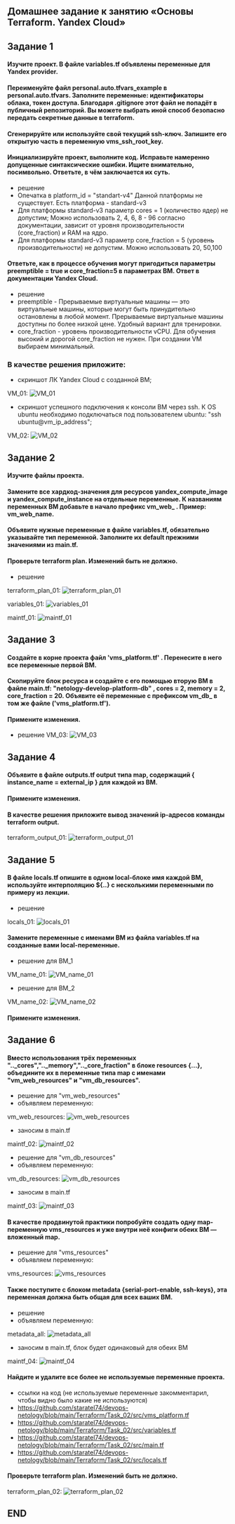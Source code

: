 ## Домашнее задание к занятию «Основы Terraform. Yandex Cloud»
## Задание 1

#### Изучите проект. В файле variables.tf объявлены переменные для Yandex provider.
#### Переименуйте файл personal.auto.tfvars_example в personal.auto.tfvars. Заполните переменные: идентификаторы облака, токен доступа. Благодаря .gitignore этот файл не попадёт в публичный репозиторий. Вы можете выбрать иной способ безопасно передать секретные данные в terraform.
#### Сгенерируйте или используйте свой текущий ssh-ключ. Запишите его открытую часть в переменную vms_ssh_root_key.
#### Инициализируйте проект, выполните код. Исправьте намеренно допущенные синтаксические ошибки. Ищите внимательно, посимвольно. Ответьте, в чём заключается их суть.
* решение
* Опечатка в platform_id = "standart-v4" Данной платформы не существует. Есть платформа - standard-v3
* Для платформы standard-v3 параметр cores = 1 (количество ядер) не допустим; Можно использовать 2, 4, 6, 8 - 96 согласно документации, зависит от уровня производительности (core_fraction) и RAM на ядро.
* Для платформы standard-v3 параметр core_fraction = 5 (уровень производительности) не допустим. Можно использовать 20, 50,100
#### Ответьте, как в процессе обучения могут пригодиться параметры preemptible = true и core_fraction=5 в параметрах ВМ. Ответ в документации Yandex Cloud.
* решение 
* preemptible - Прерываемые виртуальные машины — это виртуальные машины, которые могут быть принудительно остановлены в любой момент.
    Прерываемые виртуальные машины доступны по более низкой цене. Удобный вариант для тренировки.
* core_fraction - уровень производительности vCPU. Для обучения высокий и дорогой core_fraction не нужен. При создании VM выбираем минимальный. 

### В качестве решения приложите:

* скриншот ЛК Yandex Cloud с созданной ВМ;

VM_01: ![VM_01](img/VM_01.png)
* скриншот успешного подключения к консоли ВМ через ssh. К OS ubuntu необходимо подключаться под пользователем ubuntu: "ssh ubuntu@vm_ip_address";

VM_02: ![VM_02](img/VM_02.png)

## Задание 2
#### Изучите файлы проекта.
#### Замените все хардкод-значения для ресурсов yandex_compute_image и yandex_compute_instance на отдельные переменные. К названиям переменных ВМ добавьте в начало префикс vm_web_ . Пример: vm_web_name.
#### Объявите нужные переменные в файле variables.tf, обязательно указывайте тип переменной. Заполните их default прежними значениями из main.tf.
#### Проверьте terraform plan. Изменений быть не должно.
* решение

terraform_plan_01: ![terraform_plan_01](img/terraform_plan_01.png)


variables_01: ![variables_01](img/variables_01.jpg)


maintf_01: ![maintf_01](img/maintf_01.jpg)

## Задание 3
#### Создайте в корне проекта файл 'vms_platform.tf' . Перенесите в него все переменные первой ВМ.
#### Скопируйте блок ресурса и создайте с его помощью вторую ВМ в файле main.tf: "netology-develop-platform-db" , cores = 2, memory = 2, core_fraction = 20. Объявите её переменные с префиксом vm_db_ в том же файле ('vms_platform.tf').
#### Примените изменения.

* решение 
VM_03: ![VM_03](img/VM_03.png)

## Задание 4
#### Объявите в файле outputs.tf output типа map, содержащий { instance_name = external_ip } для каждой из ВМ.
#### Примените изменения.
#### В качестве решения приложите вывод значений ip-адресов команды terraform output.
terraform_output_01: ![terraform_output_01](img/terraform_output_01.png)

## Задание 5
#### В файле locals.tf опишите в одном local-блоке имя каждой ВМ, используйте интерполяцию ${..} с несколькими переменными по примеру из лекции.
* решение

locals_01: ![locals_01](img/locals_01.png)

#### Замените переменные с именами ВМ из файла variables.tf на созданные вами local-переменные.
* решение для ВМ_1

VM_name_01: ![VM_name_01](img/VM_name_01.png)

* решение для ВМ_2

VM_name_02: ![VM_name_02](img/VM_name_02.jpg)

#### Примените изменения.

## Задание 6
#### Вместо использования трёх переменных ".._cores",".._memory",".._core_fraction" в блоке resources {...}, объедините их в переменные типа map с именами "vm_web_resources" и "vm_db_resources".
* решение для "vm_web_resources"
* объявляем переменную:

vm_web_resources: ![vm_web_resources](img/vm_web_resources.jpg)

* заносим в main.tf

maintf_02: ![maintf_02](img/maintf_02.png)


* решение для "vm_db_resources"
* объявляем переменную:

vm_db_resources: ![vm_db_resources](img/vm_db_resources.jpg)

* заносим в main.tf

maintf_03: ![maintf_03](img/maintf_03.png)

#### В качестве продвинутой практики попробуйте создать одну map-переменную vms_resources и уже внутри неё конфиги обеих ВМ — вложенный map.
* решение для "vms_resources"
* объявляем переменную:

vms_resources: ![vms_resources](img/vms_resources.jpg)



#### Также поступите с блоком metadata {serial-port-enable, ssh-keys}, эта переменная должна быть общая для всех ваших ВМ.
* решение
* объявляем переменную:

metadata_all: ![metadata_all](img/metadata_all.jpg)

* заносим в main.tf, блок будет одинаковый для обеих ВМ

maintf_04: ![maintf_04](img/maintf_04.png)

#### Найдите и удалите все более не используемые переменные проекта.
* ссылки на код (не используемые переменные закомментарил, чтобы видно было какие не используются)
* https://github.com/staratel74/devops-netology/blob/main/Terraform/Task_02/src/vms_platform.tf
* https://github.com/staratel74/devops-netology/blob/main/Terraform/Task_02/src/variables.tf
* https://github.com/staratel74/devops-netology/blob/main/Terraform/Task_02/src/main.tf
* https://github.com/staratel74/devops-netology/blob/main/Terraform/Task_02/src/locals.tf

#### Проверьте terraform plan. Изменений быть не должно.

terraform_plan_02: ![terraform_plan_02](img/terraform_plan_02.png)


## END


 

